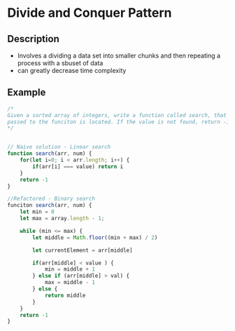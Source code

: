 # Divide and Conquer Pattern

## Description

- Involves a dividing a data set into smaller chunks and then repeating a process with a sbuset of data
- can greatly decrease time complexity

## Example

```javascript
/*
Given a sorted array of integers, write a function called search, that accepts a value and returns the index where the value
passed to the funciton is located. If the value is not found, return -1
*/


// Naive solution - Linear search
function search(arr, num) {
    for(let i=0; i < arr.length; i++) {
        if(arr[i] === value) return i
    }
    return -1
}

//Refactored - Binary search
funciton search(arr, num) {
    let min = 0
    let max = array.length - 1;

    while (min <= max) {
        let middle = Math.floor((min + max) / 2)

        let currentElement = arr[middle]

        if(arr[middle] < value ) {
            min = middle + 1
        } else if (arr[middle] > val) {
            max = middle - 1
        } else {
            return middle
        }
    }
    return -1
}

```
